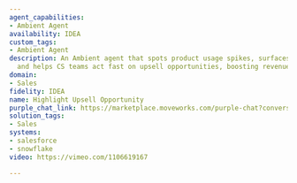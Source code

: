 ```yaml
---
agent_capabilities:
- Ambient Agent
availability: IDEA
custom_tags:
- Ambient Agent
description: An Ambient agent that spots product usage spikes, surfaces key context,
  and helps CS teams act fast on upsell opportunities, boosting revenue and retention.
domain:
- Sales
fidelity: IDEA
name: Highlight Upsell Opportunity
purple_chat_link: https://marketplace.moveworks.com/purple-chat?conversation=%7B%22messages%22%3A%5B%7B%22parts%22%3A%5B%7B%22richText%22%3A%22%3Cp+xmlns%3D%5C%22http%3A%2F%2Fwww.w3.org%2F1999%2Fxhtml%5C%22%3EHeads+up%21+I%27ve+detected+a+significant+usage+spike+for+%3Cb%3EAcme+Corp%3C%2Fb%3E.+They%27ve+seen+a+47%25+increase+in+the+last+90+days+and+have+hit+their+licensing+limit.%3C%2Fp%3E%22%7D%2C%7B%22reasoningSteps%22%3A%5B%7B%22richText%22%3A%22%3Cp+xmlns%3D%5C%22http%3A%2F%2Fwww.w3.org%2F1999%2Fxhtml%5C%22%3EAnalyzing+usage+data+from+%3Cb%3ESnowflake%3C%2Fb%3E%3C%2Fp%3E%22%2C%22status%22%3A%22success%22%7D%2C%7B%22richText%22%3A%22%3Cp+xmlns%3D%5C%22http%3A%2F%2Fwww.w3.org%2F1999%2Fxhtml%5C%22%3ERetrieving+account+details+from+%3Cb%3ESalesforce%3C%2Fb%3E%3C%2Fp%3E%22%2C%22status%22%3A%22success%22%7D%5D%7D%2C%7B%22richText%22%3A%22%3Cp+xmlns%3D%5C%22http%3A%2F%2Fwww.w3.org%2F1999%2Fxhtml%5C%22%3EHere%27s+a+quick+summary%3A%3C%2Fp%3E%3Cul+xmlns%3D%5C%22http%3A%2F%2Fwww.w3.org%2F1999%2Fxhtml%5C%22%3E%3Cli%3E%3Cb%3EAccount+Owner%3A%3C%2Fb%3E+Sarah+Johnson%3C%2Fli%3E%3Cli%3E%3Cb%3EHealth+Score%3A%3C%2Fb%3E+95+%28Green%29%3C%2Fli%3E%3Cli%3E%3Cb%3ERecent+Activity%3A%3C%2Fb%3E+1%2C000%2F1%2C000+active+user+licenses+utilized.%3C%2Fli%3E%3Cli%3E%3Cb%3EPeak+Usage%3A%3C%2Fb%3E+Tuesdays+and+Thursdays%2C+1-3+PM+EST.%3C%2Fli%3E%3C%2Ful%3E%3Cp+xmlns%3D%5C%22http%3A%2F%2Fwww.w3.org%2F1999%2Fxhtml%5C%22%3EThis+looks+like+a+strong+upsell+opportunity.+Would+you+like+me+to+draft+an+outreach+email+to+their+primary+contact%2C+John+Doe%3F%3C%2Fp%3E%22%7D%2C%7B%22buttons%22%3A%5B%7B%22buttonText%22%3A%22Draft+Email%22%2C%22style%22%3A%22filled%22%7D%2C%7B%22buttonText%22%3A%22Set+Reminder+to+Review%22%2C%22style%22%3A%22outlined%22%7D%2C%7B%22buttonText%22%3A%22Dismiss%22%2C%22style%22%3A%22outlined%22%7D%5D%7D%5D%2C%22role%22%3A%22assistant%22%7D%2C%7B%22parts%22%3A%5B%7B%22richText%22%3A%22%3Cp+xmlns%3D%5C%22http%3A%2F%2Fwww.w3.org%2F1999%2Fxhtml%5C%22%3EHere+is+the+draft+for+John+Doe%3A%3C%2Fp%3E%3Cp+xmlns%3D%5C%22http%3A%2F%2Fwww.w3.org%2F1999%2Fxhtml%5C%22%3E%3Cb%3ESubject%3A%3C%2Fb%3E+Quick+question+about+your+Acme+Corp+account%3C%2Fp%3E%3Cp+xmlns%3D%5C%22http%3A%2F%2Fwww.w3.org%2F1999%2Fxhtml%5C%22%3EHi+John%2C%3C%2Fp%3E%3Cp+xmlns%3D%5C%22http%3A%2F%2Fwww.w3.org%2F1999%2Fxhtml%5C%22%3EHope+you%27re+having+a+great+week.+%3C%2Fp%3E%3Cp+xmlns%3D%5C%22http%3A%2F%2Fwww.w3.org%2F1999%2Fxhtml%5C%22%3EI+noticed+your+team%27s+usage+of+our+platform+has+grown+by+nearly+50%25+recently+-+it%27s+fantastic+to+see+you+getting+so+much+value+from+the+product%21+It+looks+like+you%27ve+also+hit+the+current+license+limit+on+your+plan.%3C%2Fp%3E%3Cp+xmlns%3D%5C%22http%3A%2F%2Fwww.w3.org%2F1999%2Fxhtml%5C%22%3ETo+ensure+your+team+has+uninterrupted+access+and+can+continue+to+grow%2C+I%27d+be+happy+to+discuss+some+options+for+expanding+your+license+count.+%3C%2Fp%3E%3Cp+xmlns%3D%5C%22http%3A%2F%2Fwww.w3.org%2F1999%2Fxhtml%5C%22%3EAre+you+free+for+a+quick+15-minute+chat+next+week%3F%3C%2Fp%3E%3Cp+xmlns%3D%5C%22http%3A%2F%2Fwww.w3.org%2F1999%2Fxhtml%5C%22%3EBest%2C%3C%2Fp%3E%3Cp+xmlns%3D%5C%22http%3A%2F%2Fwww.w3.org%2F1999%2Fxhtml%5C%22%3ESarah%3C%2Fp%3E%3Cp+xmlns%3D%5C%22http%3A%2F%2Fwww.w3.org%2F1999%2Fxhtml%5C%22%3E%3Cb%3EShould+I+send+this+email+and+create+a+follow-up+task+in+Salesforce%3F%3C%2Fb%3E%3C%2Fp%3E%22%7D%2C%7B%22buttons%22%3A%5B%7B%22buttonText%22%3A%22Send+%26+Create+Task%22%2C%22style%22%3A%22filled%22%7D%2C%7B%22buttonText%22%3A%22Edit%22%2C%22style%22%3A%22outlined%22%7D%2C%7B%22buttonText%22%3A%22Cancel%22%2C%22style%22%3A%22outlined%22%7D%5D%7D%5D%2C%22role%22%3A%22assistant%22%7D%2C%7B%22parts%22%3A%5B%7B%22reasoningSteps%22%3A%5B%7B%22richText%22%3A%22%3Cp+xmlns%3D%5C%22http%3A%2F%2Fwww.w3.org%2F1999%2Fxhtml%5C%22%3ESending+email+via+%3Cb%3EOutreach%3C%2Fb%3E...%3C%2Fp%3E%22%2C%22status%22%3A%22success%22%7D%2C%7B%22richText%22%3A%22%3Cp+xmlns%3D%5C%22http%3A%2F%2Fwww.w3.org%2F1999%2Fxhtml%5C%22%3ECreating+follow-up+task+in+%3Cb%3ESalesforce%3C%2Fb%3E...%3C%2Fp%3E%22%2C%22status%22%3A%22success%22%7D%5D%7D%2C%7B%22apiBlock%22%3A%7B%22code%22%3A%22%7B%5Cn++%5C%22Subject%5C%22%3A+%5C%22Follow+up+with+Acme+Corp+re%3A+license+upgrade%5C%22%2C%5Cn++%5C%22DueDate%5C%22%3A+%5C%222024-08-05%5C%22%2C%5Cn++%5C%22Status%5C%22%3A+%5C%22Not+Started%5C%22%2C%5Cn++%5C%22WhoId%5C%22%3A+%5C%22003...%5C%22%2C%5Cn++%5C%22WhatId%5C%22%3A+%5C%22001...%5C%22%5Cn%7D%22%2C%22caption%22%3A%22Task+created+in+Salesforce.%22%2C%22connectorName%22%3A%22salesforce%22%2C%22title%22%3A%22POST+%2Ftasks%22%7D%7D%2C%7B%22richText%22%3A%22%3Cp+xmlns%3D%5C%22http%3A%2F%2Fwww.w3.org%2F1999%2Fxhtml%5C%22%3EDone.+The+email+has+been+sent%2C+and+I%27ve+created+a+task+for+you+to+follow+up+next+week.%3C%2Fp%3E%22%7D%2C%7B%22citations%22%3A%5B%7B%22citationTitle%22%3A%22Acme+Corp%22%2C%22connectorName%22%3A%22salesforce%22%7D%5D%7D%5D%2C%22role%22%3A%22assistant%22%7D%5D%7D
solution_tags:
- Sales
systems:
- salesforce
- snowflake
video: https://vimeo.com/1106619167

---
```

